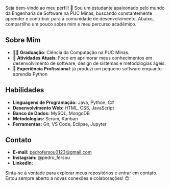 Seja bem-vindo ao meu perfil! 👋 Sou um estudante apaixonado pelo mundo da Engenharia de Software na PUC Minas, buscando constantemente aprender e contribuir para a comunidade de desenvolvimento. Abaixo, compartilho um pouco sobre mim e meu percurso acadêmico.

## Sobre Mim

- 👨‍🎓 **Graduação**: Ciência da Computação na PUC Minas.
- 🌱 **Atividades Atuais**: Foco em aprimorar meus conhecimentos em desenvolvimento de software, design de sistemas e metodologias ágeis.
- 💼 **Experiência Profissional**: já produzi um pequeno software enquanto aprendia Python

## Habilidades

- **Linguagens de Programação:** Java, Python, C#
- **Desenvolvimento Web:** HTML, CSS, JavaScript
- **Banco de Dados:** MySQL, MongoDB
- **Metodologias:** Scrum, Kanban
- **Ferramentas:** Git, VS Code, Eclipse, Jupyter

<!--## Projetos Destacados

### [Nome do Projeto]

Breve descrição do projeto e suas tecnologias principais.

### [Nome do Projeto]

Breve descrição do projeto e suas tecnologias principais.

## Contribuições

- [Nome do Projeto/Open Source]: Breve descrição da contribuição.-->

## Contato

- **E-mail:** pedrofersou0123@gmail.com
- **Instagram:** @pedro_fersou
- **LinkedIn:**

Sinta-se à vontade para explorar meus repositórios e entrar em contato. Estou sempre aberto a novas conexões e colaborações! 😊
